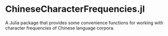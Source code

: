 # ChineseCharacterFrequencies.jl
A Julia package that provides some convenience functions for working with character frequencies of Chinese language corpora.
